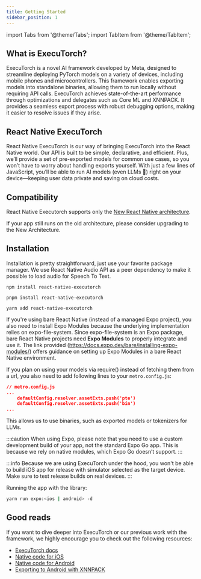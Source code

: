 ```yaml
---
title: Getting Started
sidebar_position: 1
---
```


import Tabs from '@theme/Tabs';
import TabItem from '@theme/TabItem';

## What is ExecuTorch?

ExecuTorch is a novel AI framework developed by Meta, designed to streamline deploying PyTorch models on a variety of devices, including mobile phones and microcontrollers. This framework enables exporting models into standalone binaries, allowing them to run locally without requiring API calls. ExecuTorch achieves state-of-the-art performance through optimizations and delegates such as Core ML and XNNPACK. It provides a seamless export process with robust debugging options, making it easier to resolve issues if they arise.

## React Native ExecuTorch

React Native ExecuTorch is our way of bringing ExecuTorch into the React Native world. Our API is built to be simple, declarative, and efficient. Plus, we’ll provide a set of pre-exported models for common use cases, so you won’t have to worry about handling exports yourself. With just a few lines of JavaScript, you’ll be able to run AI models (even LLMs 👀) right on your device—keeping user data private and saving on cloud costs.

## Compatibility

React Native Executorch supports only the [New React Native architecture](https://reactnative.dev/architecture/landing-page).

If your app still runs on the old architecture, please consider upgrading to the New Architecture.

## Installation

Installation is pretty straightforward, just use your favorite package manager. We use React Native Audio API as a peer dependency to make it possible to load audio for Speech To Text.

<Tabs>
  <TabItem value="npm" label="NPM">

    npm install react-native-executorch

  </TabItem>
  <TabItem value="pnpm" label="PNPM">

    pnpm install react-native-executorch

  </TabItem>
  <TabItem value="yarn" label="YARN">

    yarn add react-native-executorch

  </TabItem>
</Tabs>

If you're using bare React Native (instead of a managed Expo project), you also need to install Expo Modules because the underlying implementation relies on expo-file-system. Since expo-file-system is an Expo package, bare React Native projects need **Expo Modules** to properly integrate and use it. The link provided (https://docs.expo.dev/bare/installing-expo-modules/) offers guidance on setting up Expo Modules in a bare React Native environment.

If you plan on using your models via require() instead of fetching them from a url, you also need to add following lines to your `metro.config.js`:

```json
// metro.config.js
...
    defaultConfig.resolver.assetExts.push('pte')
    defaultConfig.resolver.assetExts.push('bin')
...
```

This allows us to use binaries, such as exported models or tokenizers for LLMs.

:::caution
When using Expo, please note that you need to use a custom development build of your app, not the standard Expo Go app. This is because we rely on native modules, which Expo Go doesn’t support.
:::

:::info
Because we are using ExecuTorch under the hood, you won't be able to build iOS app for release with simulator selected as the target device. Make sure to test release builds on real devices.
:::

Running the app with the library:

```bash
yarn run expo:<ios | android> -d
```

## Good reads

If you want to dive deeper into ExecuTorch or our previous work with the framework, we highly encourage you to check out the following resources:

- [ExecuTorch docs](https://pytorch.org/executorch/stable/index.html)
- [Native code for iOS](https://medium.com/swmansion/bringing-native-ai-to-your-mobile-apps-with-executorch-part-i-ios-f1562a4556e8?source=user_profile_page---------0-------------250189c98ccf---------------)
- [Native code for Android](https://medium.com/swmansion/bringing-native-ai-to-your-mobile-apps-with-executorch-part-ii-android-29431b6b9f7f?source=user_profile_page---------2-------------b8e3a5cb1c63---------------)
- [Exporting to Android with XNNPACK](https://medium.com/swmansion/exporting-ai-models-on-android-with-xnnpack-and-executorch-3e70cff51c59?source=user_profile_page---------1-------------b8e3a5cb1c63---------------)
